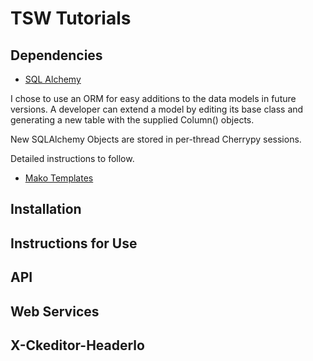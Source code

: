 # TSW Tutorials

## Dependencies

* [SQL Alchemy](http://www.sqlalchemy.org/)

I chose to use an ORM for easy additions to the data models in future versions. A developer can extend a model by editing its base class and generating a new table with the supplied Column() objects. 

New SQLAlchemy Objects are stored in per-thread Cherrypy sessions.

Detailed instructions to follow.

* [Mako Templates](http://www.makotemplates.org/)

## Installation

## Instructions for Use

## API

## Web Services

## X-Ckeditor-Headerlo